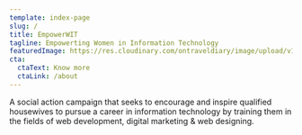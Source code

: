 ```yaml
---
template: index-page
slug: /
title: EmpowerWIT
tagline: Empowerting Women in Information Technology
featuredImage: https://res.cloudinary.com/ontraveldiary/image/upload/v1620274079/woman-apron-prepares-food-searches-recipe-internet-online-cooking-training_356877-385_a7quvt.jpg
cta:
  ctaText: Know more
  ctaLink: /about
---
```


A social action campaign that seeks to encourage and inspire qualified housewives to pursue a career in information technology by training them in the fields of web development, digital marketing & web designing.
